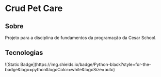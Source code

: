 <h1>Crud Pet Care</h1>

<h2>Sobre</h2>
<p>Projeto para a disciplina de fundamentos da programação da Cesar School.</p>

## Tecnologias
<div>
 ![Static Badge](https://img.shields.io/badge/Python-black?style=for-the-badge&logo=python&logoColor=white&logoSize=auto)
</div>
